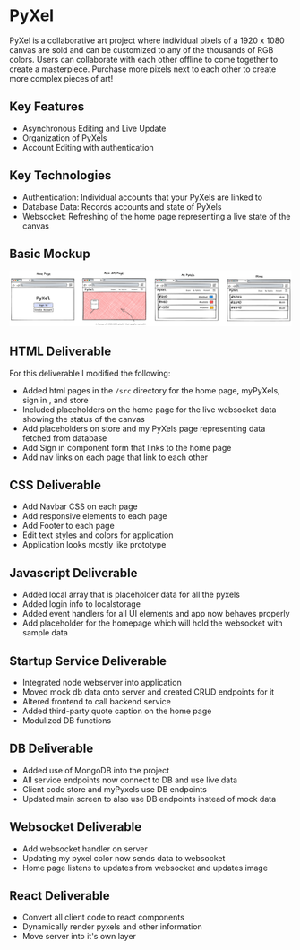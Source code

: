 # PyXel

PyXel is a collaborative art project where individual pixels of a 1920 x 1080 canvas are sold and can be customized to any of the thousands of RGB colors. Users can collaborate with each other offline to come together to create a masterpiece. Purchase more pixels next to each other to create more complex pieces of art!

## Key Features

* Asynchronous Editing and Live Update
* Organization of PyXels
* Account Editing with authentication

## Key Technologies
 * Authentication: Individual accounts that your PyXels are linked to
 * Database Data: Records accounts and state of PyXels
 * Websocket: Refreshing of the home page representing a live state of the canvas


## Basic Mockup

![Image](./docs/Prototype.png)	


## HTML Deliverable

For this deliverable I modified the following:

* Added html pages in the `/src` directory for the home page, myPyXels, sign in , and store
* Included placeholders on the home page for the live websocket data showing the status of the canvas
* Add placeholders on store and my PyXels page representing data fetched from database
* Add Sign in component form that links to the home page
* Add nav links on each page that link to each other

## CSS Deliverable
* Add Navbar CSS on each page
* Add responsive elements to each page
* Add Footer to each page
* Edit text styles and colors for application
* Application looks mostly like prototype

## Javascript Deliverable
* Added local array that is placeholder data for all the pyxels
* Added login info to localstorage
* Added event handlers for all UI elements and app now behaves properly
* Add placeholder for the homepage which will hold the websocket with sample data

## Startup Service Deliverable
* Integrated node webserver into application
* Moved mock db data onto server and created CRUD endpoints for it
* Altered frontend to call backend service
* Added third-party quote caption on the home page
* Modulized DB functions

## DB Deliverable
* Added use of MongoDB into the project
* All service endpoints now connect to DB and use live data
* Client code store and myPyxels use DB endpoints
* Updated main screen to also use DB endpoints instead of mock data

## Websocket Deliverable
* Add websocket handler on server
* Updating my pyxel color now sends data to websocket
* Home page listens to updates from websocket and updates image

## React Deliverable
* Convert all client code to react components
* Dynamically render pyxels and other information
* Move server into it's own layer



